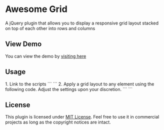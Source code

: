 <h1>Awesome Grid</h1>
<p>
    A jQuery plugin that allows you to display a responsive grid layout stacked on top of each other into rows and columns
</p>
<h2>View Demo</h2>
You can view the demo by <a href="http://bhittani.com/jquery-plugins/awesome-grid/">visiting here</a>
<h2>Usage</h2>
1. Link to the scripts
```
<script src="/path/to/jquery.js"></script>
<script src="/path/to/awesome-grid.min.js"></script>
```
2. Apply a grid layout to any element using the following code. Adjust the settings upon your discretion.
```
<script>
    $(window).load(function(){
        $('ul.grid').AwesomeGrid({
            rowSpacing  : 20,                // row gutter spacing
            colSpacing  : 20,                // column gutter spacing
            initSpacing : 0,                 // apply column spacing for the first elements
            responsive  : true,              // itching for responsiveness?
            fadeIn      : true,              // allow fadeIn effect for an element?
            hiddenClass : false,             // ignore an element having this class or false for none
            item        : 'li',              // item selector to stack on the grid
            onReady     : function(item){}   // callback fired when an element is stacked
            columns     : {                  // supply an object to display columns based on the viewport
                'defaults' : 4,              // default number of columns
                '800'      : 2               // when viewport <= 800, show 2 columns
            }                                // you can also use an integer instead of a json object if
                                             // you don't care about responsiveness
        });
    });
</script>
```
<h2>License</h2>
This plugin is licensed under <a href="http://opensource.org/licenses/MIT" target="_blank">MIT License</a>. Feel free to use it in commercial projects as long as the copyright notices are intact.
